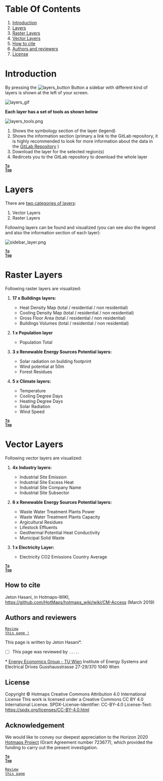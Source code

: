 # Table Of Contents
1. [Introduction](#Introduction)
1. [Layers](#Layers)
1. [Raster Layers](#Raster-Layers)
1. [Vector Layers](#Vector-Layers)
1. [How to cite](#How-to-cite)
1. [Authors and reviewers](#Authors-and-reviewers)
1. [License](#License)

# Introduction
By pressing the ![layers_button][layers_button] Button a sidebar with different kind of layers is shown at the left of your screen.

![layers_gif][layers]

**Each layer has a set of tools as shown below**

![layers_tools.png][layers_tools]

1. Shows the symbology section of the layer (legend)
2. Shows the information section (primary a link to the GitLab repository, it is highly recommended to look for more information about the data in the [GitLab Repository](https://gitlab.com/hotmaps) )
3. Download the layer for the selected region(s)
4. Redircets you to the GitLab repository to download the whole layer

<code><ins>**[To Top](#table-of-contents)**</ins></code>

# Layers
There are [two categories of layers](https://www.gislounge.com/geodatabases-explored-vector-and-raster-data):  
1. Vector Layers
2. Raster Layers

Following layers can be found and visualized (you can see also the legend and also the information section of each layer):

![sidebar_layer.png][sidebar]

<code><ins>**[To Top](#table-of-contents)**</ins></code>

# Raster Layers

Following raster layers are visualized:

1. **17 x Buildings layers:**
   * Heat Density Map (total / residential / non residential)
   * Cooling Density Map (total / residential / non residential)
   * Gross Floor Area (total / residential / non residential)
   * Buildings Volumes (total / residential / non residential)

1. **1 x Population layer**
   * Population Total

1. **3 x Renewable Energy Sources Potential layers:**
   * Solar radiation on building footprint
   * Wind potential at 50m
   * Forest Residues

1. **5 x Climate layers:**
   * Temperature
   * Cooling Degree Days
   * Heating Degree Days
   * Solar Radiation
   * Wind Speed



<code><ins>**[To Top](#table-of-contents)**</ins></code>

# Vector Layers

Following vector layers are visualized:

1. **4x Industry layers:**
   * Industrial Site Emission
   * Industrial Site Excess Heat
   * Industrial Site Company Name
   * Industrial Site Subsector 

1. **6 x Renewable Energy Sources Potential layers:**
   * Waste Water Treatment Plants Power
   * Waste Water Treatment Plants Capacity
   * Argicultural Residues
   * Lifestock Effluents
   * Geothermal Potential Heat Conductivity
   * Municipal Solid Waste


1. **1 x Electricity Layer:**
   * Electricity CO2 Emissions Country Average

<code><ins>**[To Top](#table-of-contents)**</ins></code>

## How to cite

Jeton Hasani, in Hotmaps-WIKI, https://github.com/HotMaps/hotmaps_wiki/wiki/CM-Access (March 2019)


## Authors and reviewers
<code>[Review this page !](https://github.com/HotMaps/hotmaps_wiki/wiki/Layer-Section/_edit)</code>

This page is written by Jeton Hasani\*.
- [ ] This page was reviewed by <code>....</code>\.


\* [Energy Economics Group - TU Wien](https://eeg.tuwien.ac.at/)
Institute of Energy Systems and Electrical Drives
Gusshausstrasse 27-29/370
1040 Wien

## License
Copyright © Hotmaps
Creative Commons Attribution 4.0 International License
This work is licensed under a Creative Commons CC BY 4.0 International License.
SPDX-License-Identifier: CC-BY-4.0
License-Text: https://spdx.org/licenses/CC-BY-4.0.html


## Acknowledgement
We would like to convey our deepest appreciation to the Horizon 2020 [Hotmaps Project](https://www.hotmaps-project.eu) (Grant Agreement number 723677), which provided the funding to carry out the present investigation.

<code><ins>**[To Top](#table-of-contents)**</ins></code>

<code>[Review this page](https://github.com/HotMaps/hotmaps_wiki/wiki/Layer-Section/_edit)</code>

[//]: # (Here are all the files to the links)


[layers]: https://github.com/HotMaps/hotmaps_wiki/blob/master/Images/general_tool_functionalities_and_structure/layers.gif
[layers_button]: https://github.com/HotMaps/hotmaps_wiki/blob/master/Images/general_tool_functionalities_and_structure/layers_button.PNG

[sidebar]: https://github.com/HotMaps/hotmaps_wiki/blob/master/Images/general_tool_functionalities_and_structure/all_layers.png

[layers_tools]: https://github.com/HotMaps/hotmaps_wiki/blob/master/Images/general_tool_functionalities_and_structure/layers_tools.png
